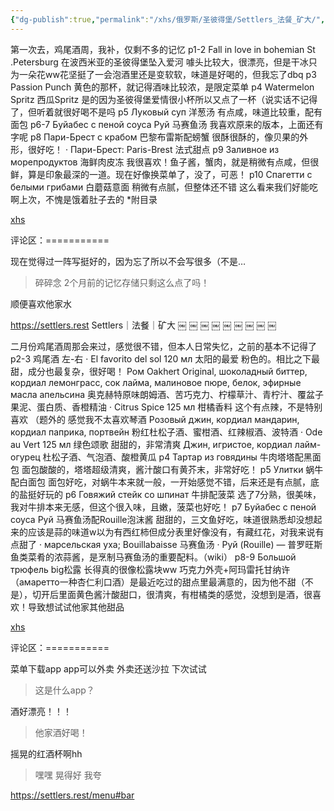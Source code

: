 ```yaml
---
{"dg-publish":true,"permalink":"/xhs/俄罗斯/圣彼得堡/Settlers_法餐_矿大/","tags":["rednote","圣彼得堡"],"updated":"2025-03-20T22:46:14.551+08:00"}
---
```


 

第一次去，鸡尾酒周，我补，仅剩不多的记忆
p1-2 Fall in love in bohemian St .Petersburg 在波西米亚的圣彼得堡坠入爱河 噱头比较大，很漂亮，但是干冰只为一朵花ww花坚挺了一会泡酒里还是变软软，味道是好喝的，但我忘了dbq
p3 Passion Punch 黄色的那杯，就记得酒味比较浓，是限定菜单
p4 Watermelon Spritz 西瓜Spritz 是的因为圣彼得堡爱情很小杯所以又点了一杯（说实话不记得了，但听着就很好喝不是吗
p5 Луковый суп 洋葱汤 有点咸，味道比较重，配有面包
p6-7 Буйабес с пеной соуса Руй 马赛鱼汤 我喜欢原来的版本，上面还有字呢
p8 Пари-Брест с крабом 巴黎布雷斯配螃蟹 很酥很酥的，像贝果的外形，很好吃！
· Пари-Брест: Paris-Brest 法式甜点
p9 Заливное из морепродуктов 海鲜肉皮冻 我很喜欢！鱼子酱，蟹肉，就是稍微有点咸，但很鲜，算是印象最深的一道。现在好像换菜单了，没了，可恶！
p10 Спагетти с белыми грибами 白蘑菇意面 稍微有点腻，但整体还不错
这么看来我们好能吃啊上次，不愧是饿着肚子去的
*附目录

[xhs](https://www.xiaohongshu.com/explore/66415c25000000001e027f9b?xsec_token=ABNgwmLy5zqc-w0LhBIn6nj66-wB9kR00gMUmmQqgVCcI=&xsec_source=pc_user)

评论区：===========

现在觉得过一阵写挺好的，因为忘了所以不会写很多（不是…

> 碎碎念 2个月前的记忆存储只剩这么点了吗！

顺便喜欢他家水

https://settlers.rest
Settlers｜法餐｜矿大
￼
￼
￼
￼
￼
￼
￼
￼
￼
 

二月份鸡尾酒周那会来过，感觉很不错，但本人日常失忆，之前的基本不记得了
p2-3 鸡尾酒 左-右
· El favorito del sol 120 мл 太阳的最爱 粉色的。相比之下最甜，成分也最复杂，很好喝！
Ром Oakhert Original, шоколадный биттер, кордиал лемонграсс, сок лайма, малиновое пюре, белок, эфирные масла апельсина 奥克赫特原味朗姆酒、苦巧克力、柠檬草汁、青柠汁、覆盆子果泥、蛋白质、香橙精油
· Citrus Spice 125 мл 柑橘香料 这个有点辣，不是特别喜欢 （题外的 感觉我不太喜欢琴酒
Розовый джин, кордиал мандарин, кордиал паприка, портвейн 粉红杜松子酒、蜜柑酒、红辣椒酒、波特酒
· Ode au Vert 125 мл 绿色颂歌 甜甜的，非常清爽
Джин, игристое, кордиал лайм-огурец 杜松子酒、气泡酒、酸橙黄瓜
p4 Тартар из говядины 牛肉塔塔配黑面包 面包酸酸的，塔塔超级清爽，酱汁酸口有黄芥末，非常好吃！
p5 Улитки 蜗牛配白面包 面包好吃，对蜗牛本来就一般，一开始感觉不错，后来还是有点腻，底的盐挺好玩的
p6 Говяжий стейк со шпинат 牛排配菠菜 选了7分熟，很美味，我对牛排本来无感，但这个很入味，且嫩，菠菜也好吃！
p7 Буйабес с пеной соуса Руй 马赛鱼汤配Rouille泡沫酱 甜甜的，三文鱼好吃，味道很熟悉却没想起来的应该是蒜的味道w以为有西红柿但成分表里好像没有，有藏红花，对我来说有点甜了
· марсельская уха; Bouillabaisse 马赛鱼汤
· Руй (Rouille) — 普罗旺斯鱼类菜肴的浓蒜酱，是烹制马赛鱼汤的重要配料。（wiki）
p8-9 Большой трюфель big松露 长得真的很像松露块ww 巧克力外壳+阿玛雷托甘纳许（амаретто一种杏仁利口酒）是最近吃过的甜点里最满意的，因为他不甜（不是），切开后里面黄色酱汁酸甜口，很清爽，有柑橘类的感觉，没想到是酒，很喜欢！导致想试试他家其他甜品

[xhs](https://www.xiaohongshu.com/explore/66415594000000001e01a85c?xsec_token=ABNgwmLy5zqc-w0LhBIn6njyaInQPg5BTEY17vQ0MgFZw=&xsec_source=pc_user)

评论区：===========

菜单下载app app可以外卖 外卖还送沙拉 下次试试

> 这是什么app？

酒好漂亮！！！

> 他家酒好喝！

摇晃的红酒杯啊hh

> 嘿嘿 晃得好 我夸

https://settlers.rest/menu#bar